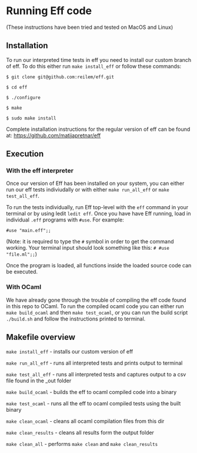 # Running Eff code

(These instructions have been tried and tested on MacOS and Linux)

## Installation

To run our interpreted time tests in eff you need to install our custom branch
of eff. To do this either run `make install_eff` or follow these commands:

`$ git clone git@github.com:reilem/eff.git`

`$ cd eff`

`$ ./configure`

`$ make`

`$ sudo make install`

Complete installation instructions for the regular version of eff can be found at: https://github.com/matijapretnar/eff

## Execution

### With the eff interpreter

Once our version of Eff has been installed on your system, you can either run our eff tests indiviudally or with either `make run_all_eff` or `make test_all_eff`.

To run the tests individually, run Eff top-level with the `eff` command in your terminal or by using ledit `ledit eff`. Once you have have Eff running, load in individual `.eff` programs with `#use`. For example:

`#use "main.eff";;`

(Note: it is required to type the `#` symbol in order to get the command working.
Your terminal input should look something like this: `# #use "file.ml";;`)

Once the program is loaded, all functions inside the loaded source code can be  executed.

### With OCaml

We have already gone through the trouble of compiling the eff code found in this repo to OCaml. To run the compiled ocaml code you can either run `make build_ocaml` and then `make test_ocaml`, or you can run the build script `./build.sh` and follow the instructions printed to terminal.

## Makefile overview

`make install_eff` - installs our custom version of eff

`make run_all_eff` - runs all interpreted tests and prints output to terminal

`make test_all_eff` - runs all interpreted tests and captures output to a csv file found in the _out folder

`make build_ocaml` - builds the eff to ocaml compiled code into a binary

`make test_ocaml` - runs all the eff to ocaml compiled tests using the built binary

`make clean_ocaml` - cleans all ocaml compilation files from this dir

`make clean_results` - cleans all results form the output folder

`make clean_all` - performs `make clean` and `make clean_results`
